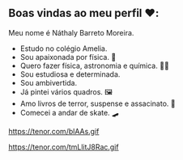 ## Boas vindas ao meu perfil ❤️:

Meu nome é Náthaly Barreto Moreira.

- Estudo no colégio Amelia.
- Sou apaixonada por física. 🎇
- Quero fazer física, astronomia e química. 👨‍🎓
- Sou estudiosa e determinada.
- Sou ambivertida.
- Já pintei vários quadros. 🖼️
- Amo livros de terror, suspense e assacinato. 📖
- Comecei a andar de skate. 🛹

https://tenor.com/blAAs.gif

https://tenor.com/tmLlitJ8Rac.gif
